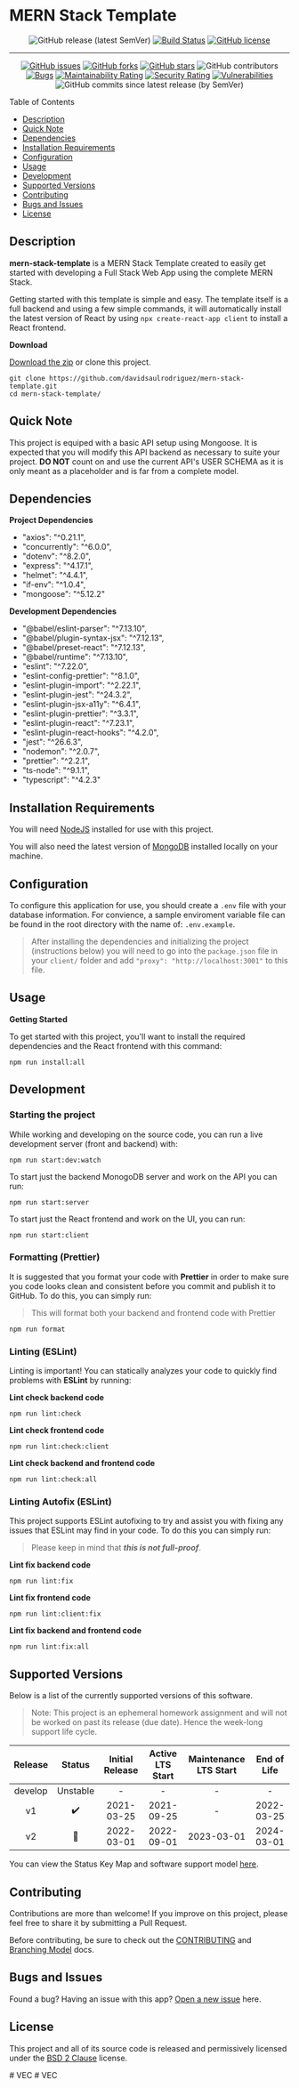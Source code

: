 # MERN Stack Template

<span align="center">

![GitHub release (latest SemVer)](https://img.shields.io/github/v/release/davidsaulrodriguez/mern-stack-template)
[![Build Status](https://travis-ci.com/davidsaulrodriguez/mern-stack-template.svg?branch=main)](https://travis-ci.com/davidsaulrodriguez/mern-stack-template)
[![GitHub license](https://img.shields.io/github/license/davidsaulrodriguez/mern-stack-template)](https://github.com/davidsaulrodriguez/mern-stack-template)

---

[![GitHub issues](https://img.shields.io/github/issues/davidsaulrodriguez/mern-stack-template)](https://github.com/davidsaulrodriguez/mern-stack-template/issues)
[![GitHub forks](https://img.shields.io/github/forks/davidsaulrodriguez/mern-stack-template)](https://github.com/davidsaulrodriguez/mern-stack-template/network)
[![GitHub stars](https://img.shields.io/github/stars/davidsaulrodriguez/mern-stack-template)](https://github.com/davidsaulrodriguez/mern-stack-template/stargazers)
![GitHub contributors](https://img.shields.io/github/contributors/davidsaulrodriguez/mern-stack-template)
[![Bugs](https://sonarcloud.io/api/project_badges/measure?project=davidsaulrodriguez_mern-stack-template&metric=bugs)](https://sonarcloud.io/dashboard?id=davidsaulrodriguez_mern-stack-template)
[![Maintainability Rating](https://sonarcloud.io/api/project_badges/measure?project=davidsaulrodriguez_mern-stack-template&metric=sqale_rating)](https://sonarcloud.io/dashboard?id=davidsaulrodriguez_mern-stack-template)
[![Security Rating](https://sonarcloud.io/api/project_badges/measure?project=davidsaulrodriguez_mern-stack-template&metric=security_rating)](https://sonarcloud.io/dashboard?id=davidsaulrodriguez_mern-stack-template)
[![Vulnerabilities](https://sonarcloud.io/api/project_badges/measure?project=davidsaulrodriguez_mern-stack-template&metric=vulnerabilities)](https://sonarcloud.io/dashboard?id=davidsaulrodriguez_mern-stack-template)
![GitHub commits since latest release (by SemVer)](https://img.shields.io/github/commits-since/davidsaulrodriguez/mern-stack-template/latest/main)

</span>

Table of Contents

- [Description](#description)
- [Quick Note](#quick-note)
- [Dependencies](#dependdencies)
- [Installation Requirements](#installation-requirements)
- [Configuration](#configuration)
- [Usage](#usage)
- [Development](#development)
- [Supported Versions](#supported-versions)
- [Contributing](#contributing)
- [Bugs and Issues](#bugs-and-issues)
- [License](#license)

## Description

**mern-stack-template** is a MERN Stack Template created to easily get started with developing a Full Stack Web App using the complete MERN Stack.

Getting started with this template is simple and easy. The template itself is a full backend and using a few simple commands, it will automatically install the latest version of React by using `npx create-react-app client` to install a React frontend.

**Download**

[Download the zip][archive] or clone this project.

```shell
git clone https://github.com/davidsaulrodriguez/mern-stack-template.git
cd mern-stack-template/
```

## Quick Note

This project is equiped with a basic API setup using Mongoose. It is expected that you will modify this API backend as necessary to suite your project. **DO NOT** count on and use the current API's USER SCHEMA as it is only meant as a placeholder and is far from a complete model.

## Dependencies

**Project Dependencies**

- "axios": "^0.21.1",
- "concurrently": "^6.0.0",
- "dotenv": "^8.2.0",
- "express": "^4.17.1",
- "helmet": "^4.4.1",
- "if-env": "^1.0.4",
- "mongoose": "^5.12.2"

**Development Dependencies**

- "@babel/eslint-parser": "^7.13.10",
- "@babel/plugin-syntax-jsx": "^7.12.13",
- "@babel/preset-react": "^7.12.13",
- "@babel/runtime": "^7.13.10",
- "eslint": "^7.22.0",
- "eslint-config-prettier": "^8.1.0",
- "eslint-plugin-import": "^2.22.1",
- "eslint-plugin-jest": "^24.3.2",
- "eslint-plugin-jsx-a11y": "^6.4.1",
- "eslint-plugin-prettier": "^3.3.1",
- "eslint-plugin-react": "^7.23.1",
- "eslint-plugin-react-hooks": "^4.2.0",
- "jest": "^26.6.3",
- "nodemon": "^2.0.7",
- "prettier": "^2.2.1",
- "ts-node": "^9.1.1",
- "typescript": "^4.2.3"

## Installation Requirements

You will need [NodeJS][nodejs] installed for use with this project.

You will also need the latest version of [MongoDB][mongodb] installed locally on your machine.

## Configuration

To configure this application for use, you should create a `.env` file with your database information. For convience, a sample enviroment variable file can be found in the root directory with the name of: `.env.example`.

> After installing the dependencies and initializing the project (instructions below) you will need to go into the `package.json` file in your `client/` folder and add `"proxy": "http://localhost:3001"` to this file.

## Usage

**Getting Started**

To get started with this project, you'll want to install the required dependencies and the React frontend with this command:

```shell
npm run install:all
```

## Development

### Starting the project

While working and developing on the source code, you can run a live development server (front and backend) with:

```shell
npm run start:dev:watch
```

To start just the backend MonogoDB server and work on the API you can run:

```shell
npm run start:server
```

To start just the React frontend and work on the UI, you can run:

```shell
npm run start:client
```

### Formatting (Prettier)

It is suggested that you format your code with **Prettier** in order to make sure you code looks clean and consistent before you commit and publish it to GitHub. To do this, you can simply run:

> This will format both your backend and frontend code with Prettier

```shell
npm run format
```

### Linting (ESLint)

Linting is important! You can statically analyzes your code to quickly find problems with **ESLint** by running:

**Lint check backend code**

```shell
npm run lint:check
```

**Lint check frontend code**

```shell
npm run lint:check:client
```

**Lint check backend and frontend code**

```shell
npm run lint:check:all
```

### Linting Autofix (ESLint)

This project supports ESLint autofixing to try and assist you with fixing any issues that ESLint may find in your code. To do this you can simply run:

> Please keep in mind that **_this is not full-proof_**.

**Lint fix backend code**

```shell
npm run lint:fix
```

**Lint fix frontend code**

```shell
npm run lint:client:fix
```

**Lint fix backend and frontend code**

```shell
npm run lint:fix:all
```

## Supported Versions

Below is a list of the currently supported versions of this software.

> Note: This project is an ephemeral homework assignment and will not be worked on past its release (due date). Hence the week-long support life cycle.

| Release |       Status       | Initial Release | Active LTS Start | Maintenance LTS Start | End of Life |
| :-----: | :----------------: | :-------------: | :--------------: | :-------------------: | :---------: |
| develop |      Unstable      |        -        |        -         |           -           |      -      |
|   v1    | :heavy_check_mark: |   2021-03-25    |    2021-09-25    |           -           | 2022-03-25  |
|   v2    |   :construction:   |   2022-03-01    |    2022-09-01    |      2023-03-01       | 2024-03-01  |

You can view the Status Key Map and software support model [here][support].

## Contributing

Contributions are more than welcome! If you improve on this project, please feel free to share it by submitting a Pull Request.

Before contributing, be sure to check out the [CONTRIBUTING][contrib] and [Branching Model][branching] docs.

## Bugs and Issues

Found a bug? Having an issue with this app? [Open a new issue][issues] here.

## License

This project and all of its source code is released and permissively licensed under the [BSD 2 Clause][license] license.

[archive]: https://github.com/davidsaulrodriguez/mern-stack-template/archive/main.zip
[mongodb]: https://www.mongodb.com/try/download/community
[nodejs]: https://nodejs.com
[support]: ./SLC.md
[contrib]: ./CONTRIBUTING.md
[branching]: ./docs/Branching_Model.md
[issues]: https://github.com/davidsaulrodriguez/mern-stack-template/issues/new/choose
[license]: ./LICENSE
#   V E C  
 #   V E C  
 